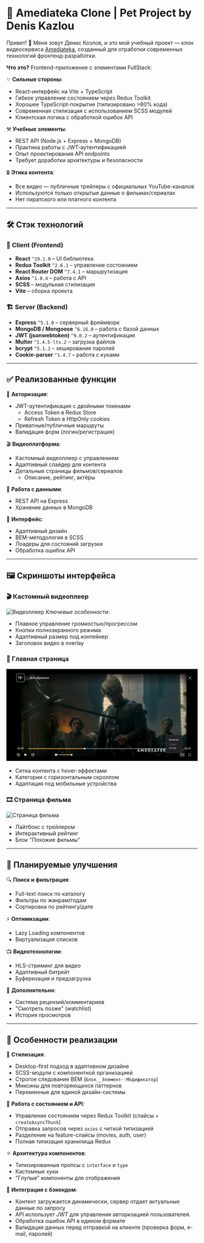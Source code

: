 # 🎥 Amediateka Clone | Pet Project by Denis Kazlou

Привет! 👋 Меня зовут Денис Козлов, и это мой учебный проект — клон видеосервиса [Amediateka](https://www.amediateka.ru/), созданный для отработки современных технологий фронтенд-разработки.

**Что это?**
Frontend-приложение с элементами FullStack:

✨ **Сильные стороны**:
- React-интерфейс на Vite + TypeScript
- Гибкое управление состоянием через Redux Toolkit
- Хорошее TypeScript-покрытие (типизировано >80% кода)
- Современная стилизация с использованием SCSS модулей
- Клиентская логика с обработкой ошибок API

⚒️ **Учебные элементы**:
- REST API (Node.js + Express + MongoDB)
- Практика работы с JWT-аутентификацией
- Опыт проектирования API endpoints
- Требует доработки архитектуры и безопасности

🔒 **Этика контента**:
- Все видео — публичные трейлеры с официальных YouTube-каналов
- Используются только открытые данные о фильмах/сериалах
- Нет пиратского или платного контента

---

## 🛠 **Стэк технологий**

### 🚀 **Client (Frontend)**
- **React** `^19.1.0` – UI библиотека
- **Redux Toolkit** `^2.6.1` – управление состоянием
- **React Router DOM** `^7.4.1` – маршрутизация
- **Axios** `^1.8.4` – работа с API
- **SCSS** – модульная стилизация
- **Vite** – сборка проекта

### 🏗 **Server (Backend)**
- **Express** `^5.1.0` – серверный фреймворк
- **MongoDB / Mongoose** `^6.16.0` – работа с базой данных
- **JWT (jsonwebtoken)** `^9.0.2` – аутентификация
- **Multer** `^1.4.5-lts.2` – загрузка файлов
- **bcrypt** `^5.1.1` – хеширование паролей
- **Cookie-parser** `^1.4.7` – работа с куками

---

## ✅ **Реализованные функции**

🔐 **Авторизация**:
- JWT-аутентификация с двойными токенами
  - Access Token в Redux Store
  - Refresh Token в HttpOnly cookies
- Приватные/публичные маршруты
- Валидация форм (логин/регистрация)

🎬 **Видеоплатформа**:
- Кастомный видеоплеер с управлением
- Адаптивный слайдер для контента
- Детальные страницы фильмов/сериалов
  - Описание, рейтинг, актёры


📡 **Работа с данными**:
- REST API на Express
- Хранение данных в MongoDB

🎨 **Интерфейс**:
- Адаптивный дизайн
- BEM-методология в SCSS
- Лоадеры для состояний загрузки
- Обработка ошибок API

---

## 🖼 **Скриншоты интерфейса**

### 🎬 Кастомный видеоплеер
![Видеоплеер](https://example.com/player-screenshot.jpg)
*Ключевые особенности:*
- Плавное управление громкостью/прогрессом
- Кнопки полноэкранного режима
- Адаптивный размер под контейнер
- Заголовок видео в overlay

### 🎪 Главная страница
![Главная страница](./assets/player-screenshot.jpg)
- Сетка контента с hover-эффектами
- Категории с горизонтальным скроллом
- Адаптация под мобильные устройства

### 🎞 Страница фильма
![Страница фильма](https://example.com/movie-page-screenshot.jpg)
- Лайтбокс с трейлером
- Интерактивный рейтинг
- Блок "Похожие фильмы"

---

## 🚧 **Планируемые улучшения**

🔍 **Поиск и фильтрация**:
- Full-text поиск по каталогу
- Фильтры по жанрам/годам
- Сортировка по рейтингу/дате

⚡ **Оптимизации**:
- Lazy Loading компонентов
- Виртуализация списков

📺 **Видеотехнологии**:
- HLS-стриминг для видео
- Адаптивный битрейт
- Буферизация и предзагрузка

🧩 **Дополнительно**:
- Система рецензий/комментариев
- "Смотреть позже" (watchlist)
- История просмотров

---

## 📌 **Особенности реализации**

🎨 **Стилизация**:
- Desktop-first подход в адаптивном дизайне
- SCSS-модули с компонентной организацией
- Строгое следование BEM (`Блок__Элемент--Модификатор`)
- Миксины для повторяющихся паттернов
- Переменные для единой дизайн-системы

🚀 **Работа с состоянием и API**:
- Управление состоянием через Redux Toolkit (слайсы + `createAsyncThunk`)
- Отправка запросов через `axios` с четкой типизацией
- Разделение на feature-слайсы (movies, auth, user)
- Полная типизация хранилища Redux

⚛️ **Архитектура компонентов**:
- Типизированные пропсы с `interface` и `type`
- Кастомные хуки
- "Глупые" компоненты для отображения

🔌 **Интеграция с бэкендом**:
- Контент загружается динамически, сервер отдает актуальные данные по запросу
- API использует *JWT* для управления авторизацией пользователей.
- Обработка ошибок API в едином формате
- Валидация данных перед отправкой на клиенте (проверка форм, e-mail, паролей)



